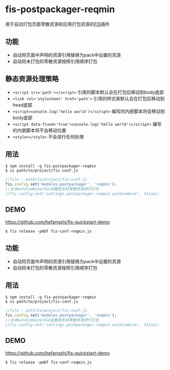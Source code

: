 # fis-postpackager-reqmin

用于自动打包页面零散资源和应用打包资源的[FIS](https://github.com/fex-team/fis/)插件

## 功能

 - 自动将页面中声明的资源引用替换为pack中设置的资源
 - 自动将未打包的零散资源按照引用顺序打包

## 静态资源处理策略

 - ```<script src='path'></script>``` 引用的脚本默认会在打包后移动到body底部
 - ```<link rel='stylesheet' href='path'>``` 引用的样式表默认会在打包后移动到head底部
 - ```<script>console.log('hello world')</script>``` 编写的内嵌脚本将会移动到body底部
 - ```<script data-fixed='true'>console.log('hello world')</script>``` 编写的内嵌脚本将不会移动位置
 - ```<style></style>``` 不会进行任何处理

## 用法

    $ npm install -g fis-postpackager-reqmin
    $ vi path/to/project/fis-conf.js

```javascript
//file : path/to/project/fis-conf.js
fis.config.set('modules.postpackager', 'reqmin');
//关闭autoCombine可以设置是否将零散资源进行打包
//fis.config.set('settings.postpackager.reqmin.autoCombine', false);
```

## DEMO

https://github.com/hefangshi/fis-quickstart-demo

```
$ fis release -pmDf fis-conf-reqmin.js
```

## 功能

 - 自动将页面中声明的资源引用替换为pack中设置的资源
 - 自动将未打包的零散资源按照引用顺序打包

## 用法

    $ npm install -g fis-postpackager-reqmin
    $ vi path/to/project/fis-conf.js

```javascript
//file : path/to/project/fis-conf.js
fis.config.set('modules.postpackager', 'reqmin');
//关闭autoCombine可以设置是否将零散资源进行打包
//fis.config.set('settings.postpackager.reqmin.autoCombine', false);
```

## DEMO

https://github.com/hefangshi/fis-quickstart-demo

```
$ fis release -pmDf fis-conf-reqmin.js
```